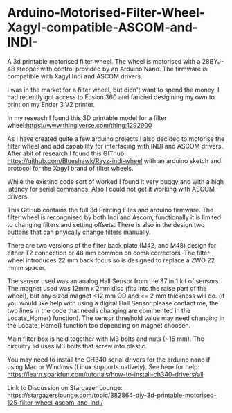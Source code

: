 # Arduino-Motorised-Filter-Wheel-Xagyl-compatible-ASCOM-and-INDI-
A 3d printable motorised filter wheel. The wheel is motorised with a 28BYJ-48 stepper with control provided by an Arduino Nano. The firmware is compatible with Xagyl Indi and ASCOM drivers.


I was in the market for a filter wheel, but didn't want to spend the money. I had recently got access to Fusion 360 and fancied desigining my own to print on my Ender 3 V2 printer.

In my reseach I found this 3D printable model for a filter wheel:https://www.thingiverse.com/thing:1292900

As I have created quite a few arduino projects I also decided to motorise the filter wheel and add capability for interfacing with INDI and ASCOM drivers. After abit of research
I found this GIThub: https://github.com/Blueshawk/Rayz-indi-wheel with an arduino sketch and protocol for the Xagyl brand of filter wheels.

While the existing code sort of worked I found it very buggy and with a high latency for serial commands. Also I could not get it working with ASCOM drivers. 

This GitHub contains the full 3d Printing Files and arduino firmware. The filter wheel is recongnised by both Indi and Ascom, functionally it is limited to changing filters and setting offsets. There is also in the design two buttons that can phyically change filters manually.

There are two versions of the filter back plate (M42, and M48) design for either T2 connection or 48 mm common on coma correctors. The filter wheel introduces 22 mm back focus so is designed to replace a ZWO 22 mmm spacer.

The sensor used was an analog Hall Sensor from the 37 in 1 kit of sensors. The magnet used was 12mm x 2mm disc (fits into the raise part of the wheel), but any sized magnet <12 mm OD and <= 2 mm thickness will do. (if you would like help with using a digital Hall Sensor please contact me, the two lines in the code that needs changing are commented in the Locate_Home() function). The sensor threshold value may need changing in the Locate_Home() function too depending on magnet choosen.

Main filter box is held together with M3 bolts and nuts (~15 mm). The circuitry lid uses M3 bolts that screw into plastic.

You may need to install the CH340 serial drivers for the arduino nano if using Mac or Windows (Linux supports natively). See here for help: https://learn.sparkfun.com/tutorials/how-to-install-ch340-drivers/all

Link to Discussion on Stargazer Lounge: https://stargazerslounge.com/topic/382864-diy-3d-printable-motorised-125-filter-wheel-ascom-and-indi/
